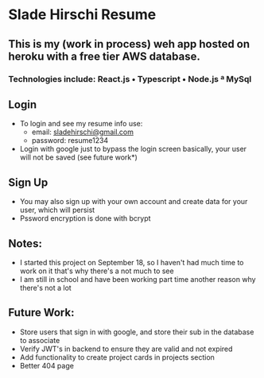 # Slade Hirschi Resume

## This is my (work in process) weh app hosted on heroku with a free tier AWS database.

### Technologies include: React.js • Typescript • Node.js ª MySql

## Login
* To login and see my resume info use:
  * email: sladehirschi@gmail.com
  * password: resume1234
* Login with google just to bypass the login screen basically, your user will not be saved (see future work*)

## Sign Up
* You may also sign up with your own account and create data for your user, which will persist
* Pssword encryption is done with bcrypt

## Notes:
* I started this project on September 18, so I haven't had much time to work on it that's why there's a not much to see
* I am still in school and have been working part time another reason why there's not a lot

## Future Work:
* Store users that sign in with google, and store their sub in the database to associate
* Verify JWT's in backend to ensure they are valid and not expired
* Add functionality to create project cards in projects section
* Better 404 page